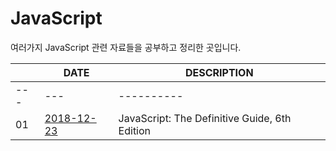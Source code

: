 # JavaScript 

여러가지 JavaScript 관련 자료들을 공부하고 정리한 곳입니다.





|     |    DATE    |      DESCRIPTION    |
| --- |    ---     |      ----------     |
| --- |    ---     |      ----------     |
| 01 |    [2018-12-23](2018-12-23.md)     |      JavaScript: The Definitive Guide, 6th Edition     |